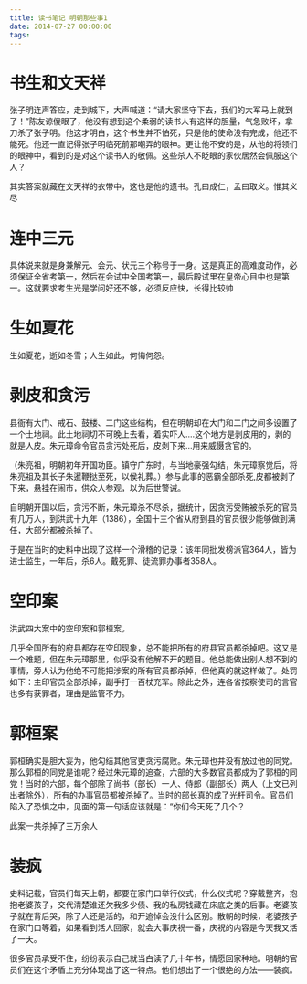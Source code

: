 ```yaml
---
title: 读书笔记 明朝那些事1
date: 2014-07-27 00:00:00
tags:
---
```


# 书生和文天祥

张子明连声答应，走到城下，大声喊道：“请大家坚守下去，我们的大军马上就到了！”陈友谅傻眼了，他没有想到这个柔弱的读书人有这样的胆量，气急败坏，拿刀杀了张子明。他这才明白，这个书生并不怕死，只是他的使命没有完成，他还不能死。他还一直记得张子明临死前那嘲弄的眼神。更让他不安的是，从他的将领们的眼神中，看到的是对这个读书人的敬佩。这些杀人不眨眼的家伙居然会佩服这个人？

其实答案就藏在文天祥的衣带中，这也是他的遗书。孔曰成仁，孟曰取义。惟其义尽

# 连中三元

具体说来就是身兼解元、会元、状元三个称号于一身。这是真正的高难度动作，必须保证全省考第一，然后在会试中全国考第一，最后殿试里在皇帝心目中也是第一。这就要求考生光是学问好还不够，必须反应快，长得比较帅

# 生如夏花

生如夏花，逝如冬雪；人生如此，何悔何怨。

# 剥皮和贪污

县衙有大门、戒石、鼓楼、二门这些结构，但在明朝却在大门和二门之间多设置了一个土地祠。此土地祠切不可晚上去看，着实吓人....这个地方是剥皮用的，剥的就是人皮。朱元璋命令官员贪污处死后，皮剥下来...用来威慑贪官的。

（朱亮祖，明朝初年开国功臣。镇守广东时，与当地豪强勾结，朱元璋察觉后，将朱亮祖及其长子朱暹鞭挞至死，以侯礼葬。）参与此事的恶霸全部杀死,皮都被剥了下来，悬挂在闹市，供众人参观，以为后世警诫。

自明朝开国以后，贪污不断，朱元璋杀不尽杀，据统计，因贪污受贿被杀死的官员有几万人，到洪武十九年（1386），全国十三个省从府到县的官员很少能够做到满任，大部分都被杀掉了。

于是在当时的史料中出现了这样一个滑稽的记录：该年同批发榜派官364人，皆为进士监生，一年后，杀6人。戴死罪、徒流罪办事者358人。

# 空印案

洪武四大案中的空印案和郭桓案。

几乎全国所有的府县都存在空印现象，总不能把所有的府县官员都杀掉吧。这又是一个难题，但在朱元璋那里，似乎没有他解不开的题目。他总能做出别人想不到的事情，旁人认为他绝不可能把涉案的所有官员都杀掉，但他真的就这样做了。处罚如下：主印官员全部杀掉，副手打一百杖充军。除此之外，连各省按察使司的言官也多有获罪者，理由是监管不力。

# 郭桓案

郭桓确实是胆大妄为，他勾结其他官吏贪污腐败。朱元璋也并没有放过他的同党。那么郭桓的同党是谁呢？经过朱元璋的追查，六部的大多数官员都成为了郭桓的同党！当时的六部，每个部除了尚书（部长）一人、侍郎（副部长）两人（上文已列出者除外），所有的办事官员都被杀掉了。当时的部长真的成了光杆司令。官员们陷入了恐惧之中，见面的第一句话应该就是：“你们今天死了几个？

此案一共杀掉了三万余人

# 装疯

史料记载，官员们每天上朝，都要在家门口举行仪式，什么仪式呢？穿戴整齐，抱抱老婆孩子，交代清楚谁还欠我多少债、我的私房钱藏在床底之类的后事。老婆孩子就在背后哭，除了人还是活的，和开追悼会没什么区别。散朝的时候，老婆孩子在家门口等着，如果看到活人回家，就会大事庆祝一番，庆祝的内容是今天我又活了一天。

很多官员承受不住，纷纷表示自己就当白读了几十年书，情愿回家种地。明朝的官员们在这个矛盾上充分体现出了这一特点。他们想出了一个很绝的方法——装疯。

